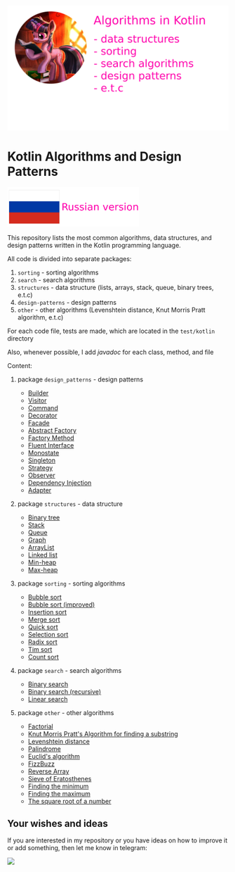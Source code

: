 ![Алгоритмы на Kotlin](/assets/algo_logo.png)

# Kotlin Algorithms and Design Patterns

<a href="/README_ru.md" target="_blank"><img src="/assets/russian_version.png" width="300px" /></a>

This repository lists the most common algorithms, data structures, and design patterns written in the Kotlin programming language.

All code is divided into separate packages:

1. <code>sorting</code> - sorting algorithms
2. <code>search</code> - search algorithms
3. <code>structures</code> - data structure (lists, arrays, stack, queue, binary trees, e.t.c)
4. <code>design-patterns</code> - design patterns
5. <code>other</code> - other algorithms (Levenshtein distance, Knut Morris Pratt algorithm, e.t.c)

For each code file, tests are made, which are located in the <code>test/kotlin</code> directory

Also, whenever possible, I add *javadoc* for each class, method, and file

Content:

1. package <code>design_patterns</code> - design patterns
    * [Builder](/src/main/kotlin/design_patterns/Builder.kt)
    * [Visitor](/src/main/kotlin/design_patterns/Visitor.kt)
    * [Command](/src/main/kotlin/design_patterns/Command.kt)
    * [Decorator](/src/main/kotlin/design_patterns/Decorator.kt)
    * [Facade](/src/main/kotlin/design_patterns/Facade.kt)
    * [Abstract Factory](/src/main/kotlin/design_patterns/Abstract%20Factory.kt)
    * [Factory Method](/src/main/kotlin/design_patterns/Factory%20Method.kt)
    * [Fluent Interface](/src/main/kotlin/design_patterns/Fluent%20Interface%20Pattern.kt)
    * [Monostate](/src/main/kotlin/design_patterns/Monostate.kt)
    * [Singleton](/src/main/kotlin/design_patterns/Singleton.kt)
    * [Strategy](/src/main/kotlin/design_patterns/Strategy.kt)
    * [Observer](/src/main/kotlin/design_patterns/Observer.kt)
    * [Dependency Injection](/src/main/kotlin/design_patterns/Dependency%20%20Injection.kt)
    * [Adapter](/src/main/kotlin/design_patterns/Adapter.kt)

2. package <code>structures</code> - data structure
    * [Binary tree](/src/main/kotlin/structures/BinaryTree.kt)
    * [Stack](/src/main/kotlin/structures/Stack.kt)
    * [Queue](/src/main/kotlin/structures/Queue.kt)
    * [Graph](/src/main/kotlin/structures/Graph.kt)
    * [ArrayList](/src/main/kotlin/structures/MyArrayList.kt)
    * [Linked list](/src/main/kotlin/structures/LinkedList.kt)
    * [Min-heap](/src/main/kotlin/structures/MinHeap.kt)
    * [Max-heap](/src/main/kotlin/structures/MaxHeap.kt)

3. package <code>sorting</code> - sorting algorithms
    * [Bubble sort](/src/main/kotlin/sorting/BubbleSort.kt)
    * [Bubble sort (improved)](/src/main/kotlin/sorting/BubbleSortImproved.kt)
    * [Insertion sort](/src/main/kotlin/sorting/InsertionSort.kt)
    * [Merge sort](/src/main/kotlin/sorting/MergeSort.kt)
    * [Quick sort](/src/main/kotlin/sorting/QuickSort.kt)
    * [Selection sort](/src/main/kotlin/sorting/SelectionSort.kt)
    * [Radix sort](/src/main/kotlin/sorting/RadixSort.kt)
    * [Tim sort](/src/main/kotlin/sorting/TimSort.kt)
    * [Count sort](/src/main/kotlin/sorting/CountSort.kt)

4. package <code>search</code> - search algorithms
    * [Binary search](/src/main/kotlin/search/BinarySearch.kt)
    * [Binary search (recursive)](/src/main/kotlin/search/BinarySearchRecursive.kt)
    * [Linear search](/src/main/kotlin/search/LinearSearch.kt)

5. package <code>other</code> - other algorithms
    * [Factorial](/src/main/kotlin/other/Factorial.kt)
    * [Knut Morris Pratt's Algorithm for finding a substring](/src/main/kotlin/other/KnuthMorrisPratt.kt)
    * [Levenshtein distance](/src/main/kotlin/other/LevensteinLength.kt)
    * [Palindrome](/src/main/kotlin/other/Palindrome.kt)
    * [Euclid's algorithm](/src/main/kotlin/other/Euclid.kt)
    * [FizzBuzz](/src/main/kotlin/other/FizzBuzz.kt)
    * [Reverse Array](/src/main/kotlin/other/ReverseArray.kt)
    * [Sieve of Eratosthenes](/src/main/kotlin/other/SieveOfEratosthenes.kt)
    * [Finding the minimum](/src/main/kotlin/other/Max.kt)
    * [Finding the maximum](/src/main/kotlin/other/Min.kt)
    * [The square root of a number](/src/main/kotlin/other/Sqrt.kt)

## Your wishes and ideas

If you are interested in my repository or you have ideas on how to improve it or add something, then let me know in telegram:

<a href="https://t.me/evitwilly"><img src="https://upload.wikimedia.org/wikipedia/commons/thumb/8/82/Telegram_logo.svg/1024px-Telegram_logo.svg.png" width=160 /></a>
